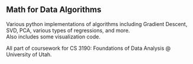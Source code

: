 ## Math for Data Algorithms
Various python implementations of algorithms including Gradient Descent, SVD, PCA, various types of regressions, and more.  
Also includes some visualization code.  

All part of coursework for CS 3190: Foundations of Data Analysis @ University of Utah.
